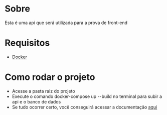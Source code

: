 # Sobre

Esta é uma api que será utilizada para a prova de front-end

# Requisitos

* [Docker](https://www.docker.com/get-started/)

# Como rodar o projeto

* Acesse a pasta raiz do projeto
* Execute o comando docker-compose up --build no terminal para subir a api e o banco de dados
* Se tudo ocorrer certo, você conseguirá acessar a documentação [aqui](http://localhost:8099/swagger/index.html)
